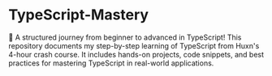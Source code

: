 # TypeScript-Mastery
🎯 A structured journey from beginner to advanced in TypeScript!  This repository documents my step-by-step learning of TypeScript from Huxn's 4-hour crash course. It includes hands-on projects, code snippets, and best practices for mastering TypeScript in real-world applications.
